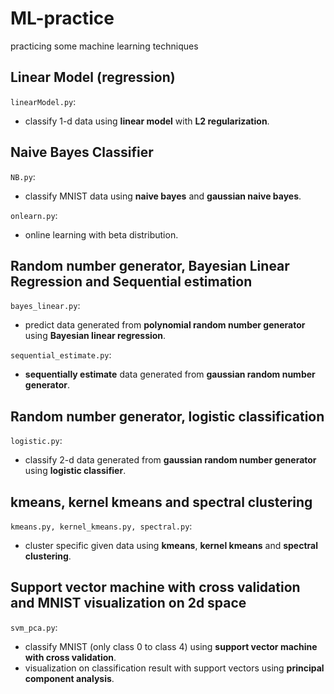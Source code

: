 ML-practice
=====
practicing some machine learning techniques


## Linear Model (regression)
`linearModel.py`:
* classify 1-d data using **linear model** with **L2 regularization**.


## Naive Bayes Classifier
`NB.py`:
* classify MNIST data using **naive bayes** and **gaussian naive bayes**.

`onlearn.py`:
- online learning with beta distribution.


## Random number generator, Bayesian Linear Regression and Sequential estimation
`bayes_linear.py`:
- predict data generated from **polynomial random number generator** using **Bayesian linear regression**.

`sequential_estimate.py`:
- **sequentially estimate** data generated from **gaussian random number generator**.


## Random number generator, logistic classification
`logistic.py`:
* classify 2-d data generated from **gaussian random number generator** using **logistic classifier**.


## kmeans, kernel kmeans and spectral clustering
`kmeans.py, kernel_kmeans.py, spectral.py`:
* cluster specific given data using **kmeans**, **kernel kmeans** and **spectral clustering**.


## Support vector machine with cross validation and MNIST visualization on 2d space
`svm_pca.py`:
* classify MNIST (only class 0 to class 4) using **support vector machine with cross validation**.
* visualization on classification result with support vectors using **principal component analysis**.
